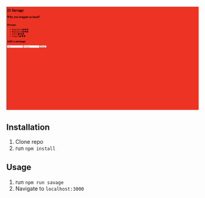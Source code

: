 ![21 Savage](public/22savage.jpg)

## Installation

1. Clone repo
2. run `npm install`

## Usage

1. run `npm run savage`
2. Navigate to `localhost:3000`
